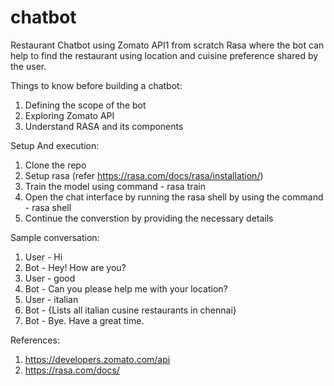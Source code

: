 # chatbot

Restaurant Chatbot using Zomato API1 from scratch Rasa where the bot can help to find the restaurant using location and cuisine preference shared by the user.

Things to know before building a chatbot:
1. Defining the scope of the bot 
2. Exploring Zomato API 
3. Understand RASA and its components 

Setup And execution:
1. Clone the repo
2. Setup rasa (refer https://rasa.com/docs/rasa/installation/)
3. Train the model using command - rasa train
4. Open the chat interface by running the rasa shell by using the command -  rasa shell
5. Continue the converstion by providing the necessary details

Sample conversation:
1. User - Hi
2. Bot - Hey! How are you?
3. User - good
4. Bot - Can you please help me with your location?
5. User - italian
6. Bot - {Lists all italian cusine restaurants in chennai}
7. Bot - Bye. Have a great time.

References:
1. https://developers.zomato.com/api
2. https://rasa.com/docs/

